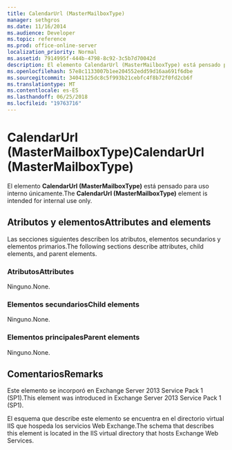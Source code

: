 ```yaml
---
title: CalendarUrl (MasterMailboxType)
manager: sethgros
ms.date: 11/16/2014
ms.audience: Developer
ms.topic: reference
ms.prod: office-online-server
localization_priority: Normal
ms.assetid: 7914995f-444b-4798-8c92-3c5b7d70042d
description: El elemento CalendarUrl (MasterMailboxType) está pensado para uso interno únicamente.
ms.openlocfilehash: 57e8c1133007b1ee204552edd59d16aa691f6dbe
ms.sourcegitcommit: 34041125dc8c5f993b21cebfc4f8b72f0fd2cb6f
ms.translationtype: MT
ms.contentlocale: es-ES
ms.lasthandoff: 06/25/2018
ms.locfileid: "19763716"
---
```

# <a name="calendarurl-mastermailboxtype"></a><span data-ttu-id="7030f-103">CalendarUrl (MasterMailboxType)</span><span class="sxs-lookup"><span data-stu-id="7030f-103">CalendarUrl (MasterMailboxType)</span></span>

<span data-ttu-id="7030f-104">El elemento **CalendarUrl (MasterMailboxType)** está pensado para uso interno únicamente.</span><span class="sxs-lookup"><span data-stu-id="7030f-104">The **CalendarUrl (MasterMailboxType)** element is intended for internal use only.</span></span> 

## <a name="attributes-and-elements"></a><span data-ttu-id="7030f-105">Atributos y elementos</span><span class="sxs-lookup"><span data-stu-id="7030f-105">Attributes and elements</span></span>

<span data-ttu-id="7030f-106">Las secciones siguientes describen los atributos, elementos secundarios y elementos primarios.</span><span class="sxs-lookup"><span data-stu-id="7030f-106">The following sections describe attributes, child elements, and parent elements.</span></span>
  
### <a name="attributes"></a><span data-ttu-id="7030f-107">Atributos</span><span class="sxs-lookup"><span data-stu-id="7030f-107">Attributes</span></span>

<span data-ttu-id="7030f-108">Ninguno.</span><span class="sxs-lookup"><span data-stu-id="7030f-108">None.</span></span>
  
### <a name="child-elements"></a><span data-ttu-id="7030f-109">Elementos secundarios</span><span class="sxs-lookup"><span data-stu-id="7030f-109">Child elements</span></span>

<span data-ttu-id="7030f-110">Ninguno.</span><span class="sxs-lookup"><span data-stu-id="7030f-110">None.</span></span>
  
### <a name="parent-elements"></a><span data-ttu-id="7030f-111">Elementos principales</span><span class="sxs-lookup"><span data-stu-id="7030f-111">Parent elements</span></span>

<span data-ttu-id="7030f-112">Ninguno.</span><span class="sxs-lookup"><span data-stu-id="7030f-112">None.</span></span>
  
## <a name="remarks"></a><span data-ttu-id="7030f-113">Comentarios</span><span class="sxs-lookup"><span data-stu-id="7030f-113">Remarks</span></span>

<span data-ttu-id="7030f-114">Este elemento se incorporó en Exchange Server 2013 Service Pack 1 (SP1).</span><span class="sxs-lookup"><span data-stu-id="7030f-114">This element was introduced in Exchange Server 2013 Service Pack 1 (SP1).</span></span>
  
<span data-ttu-id="7030f-115">El esquema que describe este elemento se encuentra en el directorio virtual IIS que hospeda los servicios Web Exchange.</span><span class="sxs-lookup"><span data-stu-id="7030f-115">The schema that describes this element is located in the IIS virtual directory that hosts Exchange Web Services.</span></span>
  

